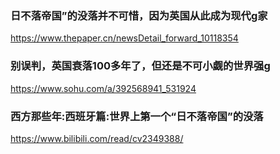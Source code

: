 ### 日不落帝国”的没落并不可惜，因为英国从此成为现代g家
https://www.thepaper.cn/newsDetail_forward_10118354

### 别误判，英国衰落100多年了，但还是不可小觑的世界强g
https://www.sohu.com/a/392568941_531924

### 西方那些年:西班牙篇:世界上第一个“日不落帝国”的没落
https://www.bilibili.com/read/cv2349388/
